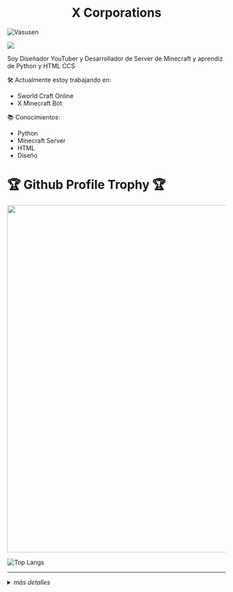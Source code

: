 <h1 align="center">
  <b>X Corporations</b>
</h1>

<p align="left"> <img src="https://komarev.com/ghpvc/?username=Vasusen-code&label=Profile%20views&color=E95420&style=flat-square" alt="Vasusen" /> </p>

<div align="left">
  <p><a href="https://youtube.com/channel/UCgHO7K8MCGOFDsK_WTr5vdQ?sub_confirmation=1">
    <img src="https://img.shields.io/youtube/channel/subscribers/UCgHO7K8MCGOFDsK_WTr5vdQ?label=Subcriptores&style=social" />
  </a></p>

Soy Diseñador YouTuber y Desarrollador de Server de Minecraft y aprendiz de Python y HTML CCS


🛠️ Actualmente estoy trabajando en:
- Sworld Craft Online
- X Minecraft Bot

📚 Conocimientos:
- Python
- Minecraft Server
- HTML
- Diseño

<h1>🏆 Github Profile Trophy 🏆</h1>
  <img width=800 src="https://github-profile-trophy.vercel.app/?username=KeimaSenpai&column=5&margin-w=15&margin-h=15&theme=discord&&no-frame=true"

  ---
  
  ![Top Langs](https://github-readme-stats.vercel.app/api/top-langs/?username=KeimaSenpai&layout=compact&show_icons=true)
  

---

<details>
<summary><i>más detalles</i></summary>
  
<h2>Link de mis redes Sociales</h2>

![Fox Logo Keima Sempai](https://user-images.githubusercontent.com/98184310/203803457-ba91f073-fe62-46e0-93d5-83ea56cc2270.png)
  https://keima-senpai.vercel.app/

</details>
